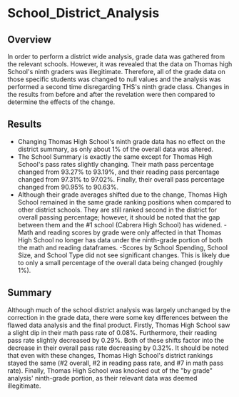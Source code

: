 # School_District_Analysis

## Overview

In order to perform a district wide analysis, grade data was gathered from the relevant schools. However, it was revealed that the data on Thomas high School's ninth graders was illegitimate. Therefore, all of the grade data on those specific students was changed to null values and the analysis was performed a second time disregarding THS's ninth grade class. Changes in the results from before and after the revelation were then compared to determine the effects of the change. 

## Results

- Changing Thomas High School's ninth grade data has no effect on the district summary, as only about 1% of the overall data was altered. 
- The School Summary is exactly the same except for Thomas High School's pass rates slightly changing. Their math pass percentage changed from 93.27% to 93.19%, and their reading pass percentage changed from 97.31% to 97.02%. Finally, their overall pass percentage changed from 90.95% to 90.63%. 
- Although their grade averages shifted due to the change, Thomas High School remained in the same grade ranking positions when compared to other district schools. They are still ranked second in the district for overall passing percentage; however, it should be noted that the gap between them and the #1 school (Cabrera High School) has widened. 
-Math and reading scores by grade were only affected in that Thomas High School no longer has data under the ninth-grade portion of both the math and reading dataframes.
-Scores by School Spending, School Size, and School Type did not see significant changes. This is likely due to only a small percentage of the overall data being changed (roughly 1%). 

## Summary
Although much of the school district analysis was largely unchanged by the correction in the grade data, there were some key differences between the flawed data analysis and the final product. Firstly, Thomas High School saw a slight dip in their math pass rate of 0.08%. Furthermore, their reading pass rate slightly decreased by 0.29%. Both of these shifts factor into the decrease in their overall pass rate decreasing by 0.32%. It should be noted that even with these changes, Thomas High School's district rankings stayed the same (#2 overall, #2 in reading pass rate, and #7 in math pass rate). Finally, Thomas High School was knocked out of the "by grade" analysis' ninth-grade portion, as their relevant data was deemed illegitimate. 
